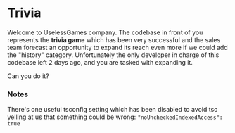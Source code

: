 # Trivia

Welcome to UselessGames company. The codebase in front of you represents the **trivia game** which has been very successful and the sales team forecast an opportunity to expand its reach even more if we could add the "history" category. Unfortunately the only developer in charge of this codebase left 2 days ago, and you are tasked with expanding it.

Can you do it?

### Notes
There's one useful tsconfig setting which has been disabled to avoid tsc yelling at us that something could be wrong:
`"noUncheckedIndexedAccess": true`
